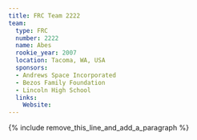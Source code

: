```yaml
---
title: FRC Team 2222
team:
  type: FRC
  number: 2222
  name: Abes
  rookie_year: 2007
  location: Tacoma, WA, USA
  sponsors:
  - Andrews Space Incorporated
  - Bezos Family Foundation
  - Lincoln High School
  links:
    Website:
---
```


{% include remove_this_line_and_add_a_paragraph %}